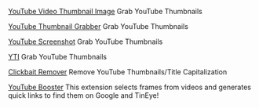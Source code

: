 
[YouTube Video Thumbnail Image](https://www.get-youtube-thumbnail.com/)
Grab YouTube Thumbnails

[YouTube Thumbnail Grabber](https://boingboing.net/features/getthumbs)
Grab YouTube Thumbnails

[YouTube Screenshot](https://www.youtubescreenshot.com/)
Grab YouTube Thumbnails

[YTI](https://youtubethumbnailimage.com/)
Grab YouTube Thumbnails

[Clickbait Remover](https://github.com/pietervanheijningen/clickbait-remover-for-youtube)
Remove YouTube Thumbnails/Title Capitalization

[YouTube Booster](https://chrome.google.com/webstore/detail/youtube-booster/dajnidicmkknmmbapmmmlemjdfolgjnf/related)
This extension selects frames from videos and generates quick links to find them on Google and TinEye!
